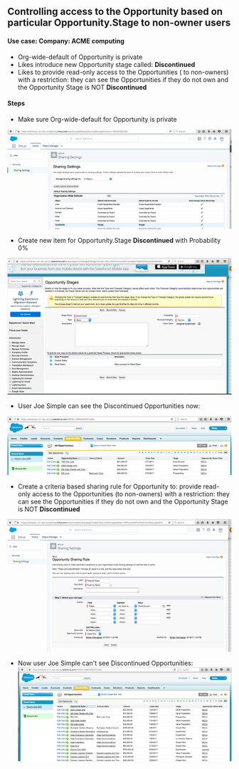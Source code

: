 ## Controlling access to the Opportunity based on particular Opportunity.Stage to non-owner users

#### Use case: Company: ACME computing
- Org-wide-default of Opportunity is private
- Likes introduce new Opportunity stage called: **Discontinued**
- Likes to provide read-only access to the Opportunities ( to non-owners) with a restriction: they can see the Opportunities if they do not own and the Opportunity Stage is NOT **Discontinued**

#### Steps

- Make sure Org-wide-default for Opportunity is private

![Owd oppty is private](./img/owd-oppty-private.png) 

- Create new item for Opportunity.Stage **Discontinued** with Probability 0%

![Add new Opportunity stage ](./img/adding-oppty-stage-discontinued.png) 

- User Joe Simple can see the Discontinued Opportunities now:

![Joe can see Discontinued Opportunities  ](./img/joe-can-see-discontined-opptys.png) 

- Create a criteria based sharing rule for Opportunity to:  provide read-only access to the Opportunities (to non-owners) with a restriction: they can see the Opportunities if they do not own and the Opportunity Stage is NOT **Discontinued**

![criteria based sharing rule for Opportunity](./img/criteria-based-sharing-rule.png) 

- Now user Joe Simple can't see Discontinued Opportunities:
 ![Joe can't see Discontinued Opportunities  ](./img/joe-cant-see-discontinued-oppty.png) 




